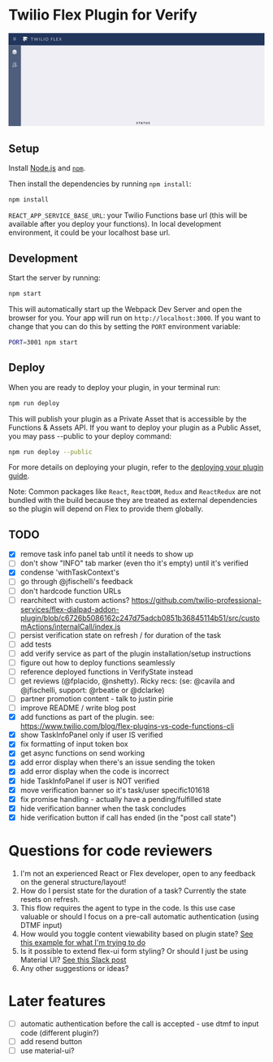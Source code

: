 # Twilio Flex Plugin for Verify

![demo video](flex-verify-demo.gif)

## Setup

Install [Node.js](https://nodejs.org) and [`npm`](https://npmjs.com).

Then install the dependencies by running `npm install`:

```bash
npm install
```

`REACT_APP_SERVICE_BASE_URL`: your Twilio Functions base url (this will be available after you deploy your functions). In local development environment, it could be your localhost base url. 

## Development

Start the server by running:

```bash
npm start
```

This will automatically start up the Webpack Dev Server and open the browser for you. Your app will run on `http://localhost:3000`. If you want to change that you can do this by setting the `PORT` environment variable:

```bash
PORT=3001 npm start
```

## Deploy

When you are ready to deploy your plugin, in your terminal run:

```bash
npm run deploy
```

This will publish your plugin as a Private Asset that is accessible by the Functions & Assets API. If you want to deploy your plugin as a Public Asset, you may pass --public to your deploy command:

```bash
npm run deploy --public
```

For more details on deploying your plugin, refer to the [deploying your plugin guide](https://www.twilio.com/docs/flex/plugins#deploying-your-plugin).

Note: Common packages like `React`, `ReactDOM`, `Redux` and `ReactRedux` are not bundled with the build because they are treated as external dependencies so the plugin will depend on Flex to provide them globally.

## TODO

- [x] remove task info panel tab until it needs to show up
- [ ] don't show "INFO" tab marker (even tho it's empty) until it's verified
- [x] condense 'withTaskContext's
- [ ] go through @jfischelli's feedback
- [ ] don't hardcode function URLs
- [ ] rearchitect with custom actions? https://github.com/twilio-professional-services/flex-dialpad-addon-plugin/blob/c6726b5086162c247d75adcb0851b36845114b51/src/customActions/internalCall/index.js
- [ ] persist verification state on refresh / for duration of the task
- [ ] add tests
- [ ] add verify service as part of the plugin installation/setup instructions
- [ ] figure out how to deploy functions seamlessly
- [ ] reference deployed functions in VerifyState instead
- [ ] get reviews (@fplacido, @nshetty). Ricky recs: (se: @cavila and @jfischelli, support: @rbeatie or  @dclarke)
- [ ] partner promotion content - talk to justin pirie
- [ ] improve README / write blog post
- [x] add functions as part of the plugin. see: https://www.twilio.com/blog/flex-plugins-vs-code-functions-cli
- [x] show TaskInfoPanel only if user IS verified
- [x] fix formatting of input token box
- [x] get async functions on send working
- [x] add error display when there's an issue sending the token
- [x] add error display when the code is incorrect
- [x] hide TaskInfoPanel if user is NOT verified
- [x] move verification banner so it's task/user specific101618
- [x] fix promise handling - actually have a pending/fulfilled state
- [x] hide verification banner when the task concludes
- [x] hide verification button if call has ended (in the "post call state")

# Questions for code reviewers

1. I'm not an experienced React or Flex developer, open to any feedback on the general structure/layout!
1. How do I persist state for the duration of a task? Currently the state resets on refresh.
1. This flow requires the agent to type in the code. Is this use case valuable or should I focus on a pre-call automatic authentication (using DTMF input)
1. How would you toggle content viewability based on plugin state? [See this example for what I'm trying to do](https://github.com/robinske/plugin-verify/blob/master/src/VerifyPlugin.js#L62)
1. Is it possible to extend flex-ui form styling? Or should I just be using Material UI? [See this Slack post](https://twilio.slack.com/archives/C782V4C3Z/p1593111279494100)
1. Any other suggestions or ideas?


# Later features
- [ ] automatic authentication before the call is accepted - use dtmf to input code (different plugin?)
- [ ] add resend button
- [ ] use material-ui?